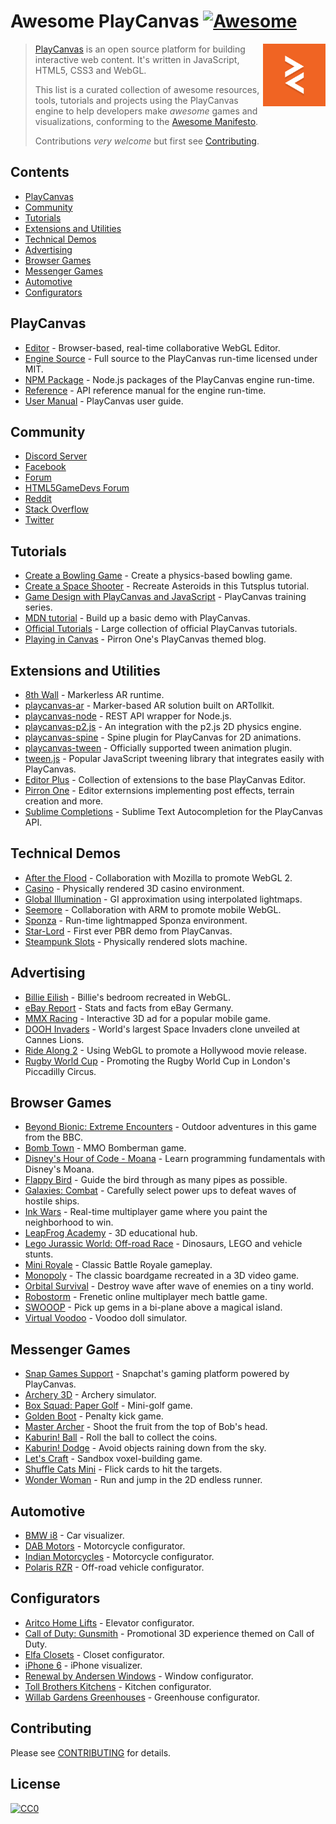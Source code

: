 # Awesome PlayCanvas [![Awesome](https://awesome.re/badge.svg)](https://awesome.re)

> [<img src="playcanvas-logo.png" align="right" width="100">](https://playcanvas.com)
>
> [PlayCanvas](https://playcanvas.com/) is an open source platform for building interactive web content. It's written in JavaScript, HTML5, CSS3 and WebGL.
>
> This list is a curated collection of awesome resources, tools, tutorials and projects using the PlayCanvas engine to help developers make _awesome_ games and visualizations, conforming to the [Awesome Manifesto](https://github.com/sindresorhus/awesome/blob/master/awesome.md).
>
> Contributions _very welcome_ but first see [Contributing](#contributing).

## Contents

- [PlayCanvas](#playcanvas)
- [Community](#community)
- [Tutorials](#tutorials)
- [Extensions and Utilities](#extensions-and-utilities)
- [Technical Demos](#technical-demos)
- [Advertising](#advertising)
- [Browser Games](#browser-games)
- [Messenger Games](#messenger-games)
- [Automotive](#automotive)
- [Configurators](#configurators)

## PlayCanvas

- [Editor](https://playcanvas.com/) - Browser-based, real-time collaborative WebGL Editor.
- [Engine Source](https://github.com/playcanvas/engine) - Full source to the PlayCanvas run-time licensed under MIT.
- [NPM Package](https://www.npmjs.com/package/playcanvas) - Node.js packages of the PlayCanvas engine run-time.
- [Reference](https://developer.playcanvas.com/en/api/) - API reference manual for the engine run-time.
- [User Manual](https://developer.playcanvas.com/en/user-manual/) - PlayCanvas user guide.

## Community

- [Discord Server](https://discord.gg/tjJWEHT)
- [Facebook](https://www.facebook.com/playcanvas/)
- [Forum](https://forum.playcanvas.com/)
- [HTML5GameDevs Forum](https://www.html5gamedevs.com/tags/playcanvas/)
- [Reddit](https://www.reddit.com/r/PlayCanvas/)
- [Stack Overflow](https://stackoverflow.com/questions/tagged/playcanvas)
- [Twitter](https://twitter.com/playcanvas)

## Tutorials

- [Create a Bowling Game](https://www.gamefromscratch.com/post/2017/05/25/PlayCanvas-Engine-Revisited.aspx) - Create a physics-based bowling game.
- [Create a Space Shooter](https://gamedevelopment.tutsplus.com/tutorials/create-a-space-shooter-with-playcanvas-part-1--cms-28066) - Recreate Asteroids in this Tutsplus tutorial.
- [Game Design with PlayCanvas and JavaScript](https://www.codemahal.com/tutorials/playcanvas/) - PlayCanvas training series.
- [MDN tutorial](https://developer.mozilla.org/en-US/docs/Games/Techniques/3D_on_the_web/Building_up_a_basic_demo_with_PlayCanvas) - Build up a basic demo with PlayCanvas.
- [Official Tutorials](https://developer.playcanvas.com/en/tutorials/) - Large collection of official PlayCanvas tutorials.
- [Playing in Canvas](http://pirron.one/playingincanvas/) - Pirron One's PlayCanvas themed blog.

## Extensions and Utilities

- [8th Wall](https://www.8thwall.com/docs/web/#getting-started-with-playcanvas) - Markerless AR runtime.
- [playcanvas-ar](https://github.com/playcanvas/playcanvas-ar) - Marker-based AR solution built on ARTollkit.
- [playcanvas-node](https://github.com/yushimatenjin/playcanvas-node) - REST API wrapper for Node.js.
- [playcanvas-p2.js](https://github.com/playcanvas/playcanvas-p2.js) - An integration with the p2.js 2D physics engine.
- [playcanvas-spine](https://github.com/playcanvas/playcanvas-spine) - Spine plugin for PlayCanvas for 2D animations.
- [playcanvas-tween](https://github.com/playcanvas/playcanvas-tween) - Officially supported tween animation plugin.
- [tween.js](https://github.com/tweenjs/tween.js/) - Popular JavaScript tweening library that integrates easily with PlayCanvas.
- [Editor Plus](https://chrome.google.com/webstore/detail/playcanvas-editor-plus/ebedfcjmndjbaboecddbbjjjoleddfap?hl=en) - Collection of extensions to the base PlayCanvas Editor.
- [Pirron One](https://pic.pirron-rodon.one) - Editor externsions implementing post effects, terrain creation and more.
- [Sublime Completions](https://github.com/playcanvas/sublime-completions) - Sublime Text Autocompletion for the PlayCanvas API.

## Technical Demos

- [After the Flood](https://playcanv.as/p/44MRmJRU/) - Collaboration with Mozilla to promote WebGL 2.
- [Casino](https://playcanv.as/p/LpmXGUe6/) - Physically rendered 3D casino environment.
- [Global Illumination](https://playcanv.as/p/ZV4PW6wr/) - GI approximation using interpolated lightmaps.
- [Seemore](https://playcanv.as/p/MflWvdTW/) - Collaboration with ARM to promote mobile WebGL.
- [Sponza](https://playcanv.as/p/txPePQvy/) - Run-time lightmapped Sponza environment.
- [Star-Lord](https://playcanv.as/p/SA7hVBLt/) - First ever PBR demo from PlayCanvas.
- [Steampunk Slots](https://playcanv.as/p/nL1dYbMv) - Physically rendered slots machine.

## Advertising

- [Billie Eilish](https://site.billieeilish.com/) - Billie's bedroom recreated in WebGL.
- [eBay Report](https://www.ebay-report.de/) - Stats and facts from eBay Germany.
- [MMX Racing](http://mmx.playcanvas.com/?truck=johncena) - Interactive 3D ad for a popular mobile game.
- [DOOH Invaders](https://vimeo.com/136313614) - World's largest Space Invaders clone unveiled at Cannes Lions.
- [Ride Along 2](https://vimeo.com/152996271) - Using WebGL to promote a Hollywood movie release.
- [Rugby World Cup](https://www.youtube.com/watch?v=onOJBCC8R7A) - Promoting the Rugby World Cup in London's Piccadilly Circus.

## Browser Games

- [Beyond Bionic: Extreme Encounters](https://www.bbc.co.uk/cbbc/games/beyond-bionic-extreme-encounters) - Outdoor adventures in this game from the BBC.
- [Bomb Town](http://bomb.town/) - MMO Bomberman game.
- [Disney's Hour of Code - Moana](http://partners.disney.com/hour-of-code) - Learn programming fundamentals with Disney's Moana.
- [Flappy Bird](https://playcanv.as/p/2OlkUaxF/) - Guide the bird through as many pipes as possible.
- [Galaxies: Combat](https://playcanv.as/p/Ikq6Uk6A/) - Carefully select power ups to defeat waves of hostile ships.
- [Ink Wars](https://inkwars.io/) - Real-time multiplayer game where you paint the neighborhood to win.
- [LeapFrog Academy](https://www.leapfrog.com/en-us/app-center/everywhere/landing.jsp) - 3D educational hub.
- [Lego Jurassic World: Off-road Race](https://www.toggo.de/spiele/jurassic-world/jurassic-world-das-gelaenderennen-6727.htm) - Dinosaurs, LEGO and vehicle stunts.
- [Mini Royale](https://miniroyale.io/) - Classic Battle Royale gameplay.
- [Monopoly](http://benbean.openode.io/monopoly-io/?play=true) - The classic boardgame recreated in a 3D video game.
- [Orbital Survival](https://playcanv.as/p/3G3RnfUz/) - Destroy wave after wave of enemies on a tiny world.
- [Robostorm](https://robostorm.io/) - Frenetic online multiplayer mech battle game.
- [SWOOOP](https://playcanv.as/p/JtL2iqIH/) - Pick up gems in a bi-plane above a magical island.
- [Virtual Voodoo](http://www.miniclip.com/games/virtual-voodoo/en/) - Voodoo doll simulator.

## Messenger Games

- [Snap Games Support](https://support.snapchat.com/en-GB/a/games) - Snapchat's gaming platform powered by PlayCanvas.
- [Archery 3D](https://www.facebook.com/instantgames/2236502786367605/) - Archery simulator.
- [Box Squad: Paper Golf](https://www.facebook.com/boxsquadpapergolf/) - Mini-golf game.
- [Golden Boot](https://www.facebook.com/PlayGoldenBoot/) - Penalty kick game.
- [Master Archer](https://www.facebook.com/instantgames/1315812941823883/) - Shoot the fruit from the top of Bob's head.
- [Kaburin! Ball](https://www.facebook.com/KaburinBall/) - Roll the ball to collect the coins.
- [Kaburin! Dodge](https://www.facebook.com/KaburinDodge/) - Avoid objects raining down from the sky.
- [Let's Craft](https://www.facebook.com/instantgames/play/351725822100289/) - Sandbox voxel-building game.
- [Shuffle Cats Mini](https://www.facebook.com/ShuffleCatsMini/) - Flick cards to hit the targets.
- [Wonder Woman](https://www.facebook.com/wonderwomanfilm/posts/670093776494156/) - Run and jump in the 2D endless runner.

## Automotive

- [BMW i8](http://car.playcanvas.com) - Car visualizer.
- [DAB Motors](https://dabmotors.com/configurator/) - Motorcycle configurator.
- [Indian Motorcycles](https://www.indianmotorcycle.com/en-us/scout-bobber/build-color/) - Motorcycle configurator.
- [Polaris RZR](https://rzr.polaris.com/en-us/build-model/) - Off-road vehicle configurator.

## Configurators

- [Aritco Home Lifts](http://www.aritcohomelifts.com/build-your-lift/) - Elevator configurator.
- [Call of Duty: Gunsmith](http://gun.playcanvas.com/) - Promotional 3D experience themed on Call of Duty.
- [Elfa Closets](http://elfa.com/sv-se/planner) - Closet configurator.
- [iPhone 6](http://phone.playcanvas.com) - iPhone visualizer.
- [Renewal by Andersen Windows](https://www.renewalbyandersen.com/windows-doors/replacement-windows/double-hung) - Window configurator.
- [Toll Brothers Kitchens](https://3d.tollbrothers.com/kitchen-visualizer/) - Kitchen configurator.
- [Willab Gardens Greenhouses](http://www.vaxthusguiden.se/) - Greenhouse configurator.

## Contributing

Please see [CONTRIBUTING](https://github.com/playcanvas/awesome-playcanvas/blob/master/CONTRIBUTING.md) for details.

## License

[![CC0](http://mirrors.creativecommons.org/presskit/buttons/88x31/svg/cc-zero.svg)](https://creativecommons.org/publicdomain/zero/1.0/)
